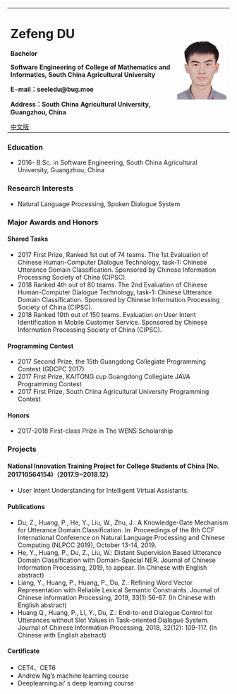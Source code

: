 <div>
<table border="0">
  <tr>
    <td>
      <h1>Zefeng DU</h1>
      <p><b>Bachelor</b></p>
      <p><b>Software Engineering of College of Mathematics and Informatics, South China Agricultural University</b></p>
      <p><b>E-mail：seeledu@bug.moe</b></p>
      <p><b>Address：South China Agricultural University, Guangzhou, China</b></p>
      <a href="/index.html">中文版</a>
    </td>
    <td width="25%">
      <img src="/BZ1701211234500596.jpg" width="100%">
    </td>
  </tr>
</table>
</div>

### Education
- 2016-	B.Sc. in Software Engineering, South China Agricultural University, Guangzhou, China

### Research Interests
- Natural Language Processing, Spoken Dialogue System

### Major Awards and Honors 
#### Shared Tasks
-	2017 First Prize, Ranked 1st out of 74 teams. The 1st Evaluation of Chinese Human-Computer Dialogue Technology, task-1: Chinese Utterance Domain Classification. Sponsored by Chinese Information Processing Society of China (CIPSC).
- 2018 Ranked 4th out of 80 teams. The 2nd Evaluation of Chinese Human-Computer Dialogue Technology, task-1: Chinese Utterance Domain Classification. Sponsored by Chinese Information Processing Society of China (CIPSC).
- 2018 Ranked 10th out of 150 teams. Evaluation on User Intent Identification in Mobile Customer Service.  Sponsored by Chinese Information Processing Society of China (CIPSC).
#### Programming Contest
- 2017 Second Prize, the 15th Guangdong Collegiate Programming Contest (GDCPC 2017) 
- 2017 First Prize, KAITONG cup Guangdong Collegiate JAVA Programming Contest 
- 2017 First Prize, South China Agricultural University Programming Contest 
#### Honors
- 2017-2018 First-class Prize in The WENS Scholarship

### Projects
#### National Innovation Training Project for College Students of China (No. 201710564154)（2017.9~2018.12）
- User Intent Understanding for Intelligent Virtual Assistants.

#### Publications 
- Du, Z., Huang, P., He, Y., Liu, W., Zhu, J.: A Knowledge-Gate Mechanism for Utterance Domain Classification. In: Proceedings of the 8th CCF International Conference on Natural Language Processing and Chinese Computing (NLPCC 2019), October 13-14, 2019.
- He, Y., Huang, P., Du, Z., Liu, W.: Distant Supervision Based Utterance Domain Classification with Domain-Special NER. Journal of Chinese Information Processing, 2019, to appear. (In Chinese with English abstract)
- Liang, Y., Huang, P., Huang, P., Du, Z.: Refining Word Vector Representation with Reliable Lexical Semantic Constraints. Journal of Chinese Information Processing, 2019, 33(1):56-67. (In Chinese with English abstract)
- Huang Q., Huang, P., Li, Y., Du, Z.: End-to-end Dialogue Control for Utterances without Slot Values in Task-oriented Dialogue System. Journal of Chinese Information Processing, 2018, 32(12): 109-117. (In Chinese with English abstract)

#### Certificate
- CET4、CET6
- Andrew Ng’s machine learning course
- Deeplearning.ai’ s deep learning course

